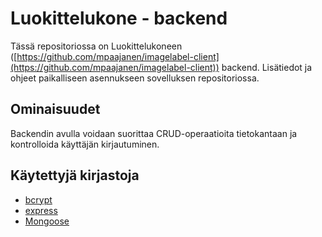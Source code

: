 # Luokittelukone - backend
Tässä repositoriossa on Luokittelukoneen ([https://github.com/mpaajanen/imagelabel-client](https://github.com/mpaajanen/imagelabel-client)) backend. Lisätiedot ja ohjeet paikalliseen asennukseen sovelluksen repositoriossa.

## Ominaisuudet
Backendin avulla voidaan suorittaa CRUD-operaatioita tietokantaan ja kontrolloida käyttäjän kirjautuminen.

## Käytettyjä kirjastoja
- [bcrypt](https://www.npmjs.com/package/bcrypt)
- [express](https://expressjs.com/)
- [Mongoose](https://mongoosejs.com/)
